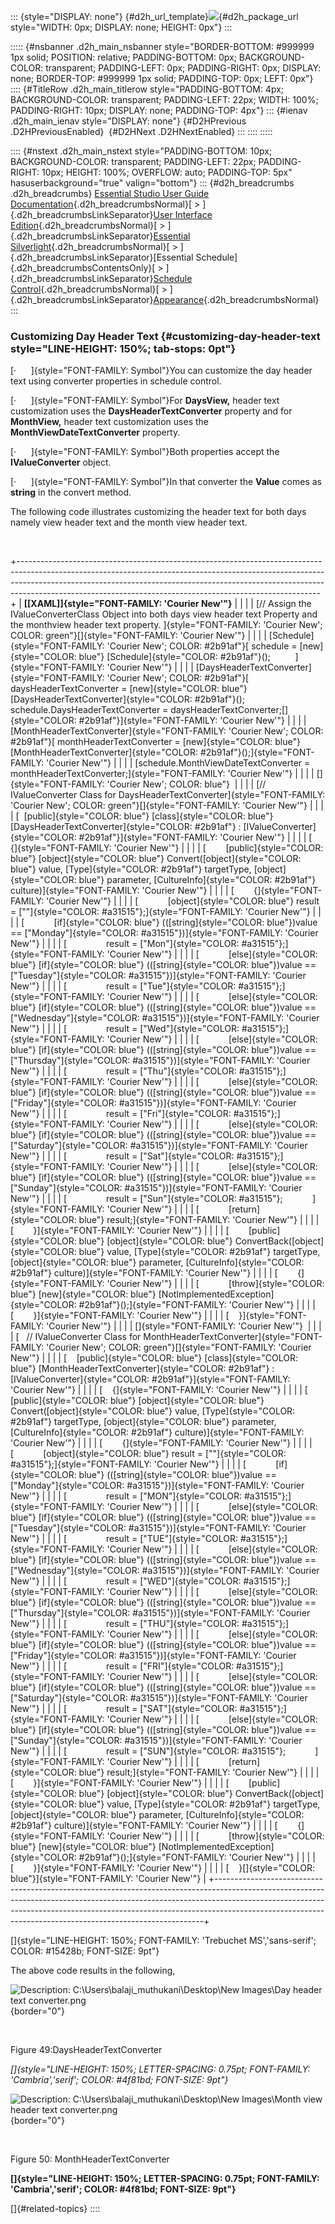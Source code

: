 ::: {style="DISPLAY: none"}
[](ms-xhelp:///?Id=d2h_url_template){#d2h_url_template}![](!package_url!){#d2h_package_url style="WIDTH: 0px; DISPLAY: none; HEIGHT: 0px"}
:::

::::: {#nsbanner .d2h_main_nsbanner style="BORDER-BOTTOM: #999999 1px solid; POSITION: relative; PADDING-BOTTOM: 0px; BACKGROUND-COLOR: transparent; PADDING-LEFT: 0px; PADDING-RIGHT: 0px; DISPLAY: none; BORDER-TOP: #999999 1px solid; PADDING-TOP: 0px; LEFT: 0px"}
:::: {#TitleRow .d2h_main_titlerow style="PADDING-BOTTOM: 4px; BACKGROUND-COLOR: transparent; PADDING-LEFT: 22px; WIDTH: 100%; PADDING-RIGHT: 10px; DISPLAY: none; PADDING-TOP: 4px"}
::: {#ienav .d2h_main_ienav style="DISPLAY: none"}
[](ms-xhelp:///?Id=c9dd0d37-ffb0-4a03-bfa3-52fe7f949598){#D2HPrevious .D2HPreviousEnabled}  [](ms-xhelp:///?Id=882bf3d5-6740-419d-b8b8-bd4afe346a2a){#D2HNext .D2HNextEnabled}
:::
::::
:::::

:::: {#nstext .d2h_main_nstext style="PADDING-BOTTOM: 10px; BACKGROUND-COLOR: transparent; PADDING-LEFT: 22px; PADDING-RIGHT: 10px; HEIGHT: 100%; OVERFLOW: auto; PADDING-TOP: 5px" hasuserbackground="true" valign="bottom"}
::: {#d2h_breadcrumbs .d2h_breadcrumbs}
[Essential Studio User Guide Documentation](ms-xhelp:///?Id=12457748-09e3-4d74-a240-8e049cedf030){.d2h_breadcrumbsNormal}[ \> ]{.d2h_breadcrumbsLinkSeparator}[User Interface Edition](ms-xhelp:///?Id=c29296b7-531c-413b-a0ec-488ca1f7f669){.d2h_breadcrumbsNormal}[ \> ]{.d2h_breadcrumbsLinkSeparator}[Essential Silverlight](ms-xhelp:///?Id=66221bd1-ba2e-43c2-94a7-618f50e01d24){.d2h_breadcrumbsNormal}[ \> ]{.d2h_breadcrumbsLinkSeparator}[Essential Schedule]{.d2h_breadcrumbsContentsOnly}[ \> ]{.d2h_breadcrumbsLinkSeparator}[Schedule Control](ms-xhelp:///?Id=641660d5-c458-4c5d-9615-332d1a8eb458){.d2h_breadcrumbsNormal}[ \> ]{.d2h_breadcrumbsLinkSeparator}[Appearance](ms-xhelp:///?Id=436fb287-6cea-4a87-b33f-7177087dd205){.d2h_breadcrumbsNormal}
:::

### Customizing Day Header Text {#customizing-day-header-text style="LINE-HEIGHT: 150%; tab-stops: 0pt"}

[·      ]{style="FONT-FAMILY: Symbol"}You can customize the day header text using converter properties in schedule control.

[·      ]{style="FONT-FAMILY: Symbol"}For **DaysView,** header text customization uses the **DaysHeaderTextConverter** property and for **MonthView,** header text customization uses the **MonthViewDateTextConverter** property.

[·      ]{style="FONT-FAMILY: Symbol"}Both properties accept the **IValueConverter** object.

[·      ]{style="FONT-FAMILY: Symbol"}In that converter the **Value** comes as **string** in the convert method.

The following code illustrates customizing the header text for both days namely view header text and the month view header text.

 

+---------------------------------------------------------------------------------------------------------------------------------------------------------------------------------------------------------------------------------------------------------------------------------------------------------------------+
| **[\[XAML\]]{style="FONT-FAMILY: 'Courier New'"}**                                                                                                                                                                                                                                                                  |
|                                                                                                                                                                                                                                                                                                                     |
| [// Assign the IValueConverterClass Object into both days view header text Property and the monthview header text property. ]{style="FONT-FAMILY: 'Courier New'; COLOR: green"}[]{style="FONT-FAMILY: 'Courier New'"}                                                                                               |
|                                                                                                                                                                                                                                                                                                                     |
| [Schedule]{style="FONT-FAMILY: 'Courier New'; COLOR: #2b91af"}[ schedule = [new]{style="COLOR: blue"} [Schedule]{style="COLOR: #2b91af"}();          ]{style="FONT-FAMILY: 'Courier New'"}                                                                                                                          |
|                                                                                                                                                                                                                                                                                                                     |
| [DaysHeaderTextConverter]{style="FONT-FAMILY: 'Courier New'; COLOR: #2b91af"}[ daysHeaderTextConverter = [new]{style="COLOR: blue"} [DaysHeaderTextConverter]{style="COLOR: #2b91af"}(); schedule.DaysHeaderTextConverter = daysHeaderTextConverter;[]{style="COLOR: #2b91af"}]{style="FONT-FAMILY: 'Courier New'"} |
|                                                                                                                                                                                                                                                                                                                     |
| [MonthHeaderTextConverter]{style="FONT-FAMILY: 'Courier New'; COLOR: #2b91af"}[ monthHeaderTextConverter = [new]{style="COLOR: blue"} [MonthHeaderTextConverter]{style="COLOR: #2b91af"}();]{style="FONT-FAMILY: 'Courier New'"}                                                                                    |
|                                                                                                                                                                                                                                                                                                                     |
| [schedule.MonthViewDateTextConverter = monthHeaderTextConverter;]{style="FONT-FAMILY: 'Courier New'"}                                                                                                                                                                                                               |
|                                                                                                                                                                                                                                                                                                                     |
| []{style="FONT-FAMILY: 'Courier New'; COLOR: blue"}                                                                                                                                                                                                                                                                 |
|                                                                                                                                                                                                                                                                                                                     |
| [// IValueConverter Class for DaysHeaderTextConverter]{style="FONT-FAMILY: 'Courier New'; COLOR: green"}[]{style="FONT-FAMILY: 'Courier New'"}                                                                                                                                                                      |
|                                                                                                                                                                                                                                                                                                                     |
| [  [public]{style="COLOR: blue"} [class]{style="COLOR: blue"} [DaysHeaderTextConverter]{style="COLOR: #2b91af"} : [IValueConverter]{style="COLOR: #2b91af"}]{style="FONT-FAMILY: 'Courier New'"}                                                                                                                    |
|                                                                                                                                                                                                                                                                                                                     |
| [    {]{style="FONT-FAMILY: 'Courier New'"}                                                                                                                                                                                                                                                                         |
|                                                                                                                                                                                                                                                                                                                     |
| [        [public]{style="COLOR: blue"} [object]{style="COLOR: blue"} Convert([object]{style="COLOR: blue"} value, [Type]{style="COLOR: #2b91af"} targetType, [object]{style="COLOR: blue"} parameter, [CultureInfo]{style="COLOR: #2b91af"} culture)]{style="FONT-FAMILY: 'Courier New'"}                           |
|                                                                                                                                                                                                                                                                                                                     |
| [        {]{style="FONT-FAMILY: 'Courier New'"}                                                                                                                                                                                                                                                                     |
|                                                                                                                                                                                                                                                                                                                     |
| [            [object]{style="COLOR: blue"} result = [\"\"]{style="COLOR: #a31515"};]{style="FONT-FAMILY: 'Courier New'"}                                                                                                                                                                                            |
|                                                                                                                                                                                                                                                                                                                     |
| [            [if]{style="COLOR: blue"} (([string]{style="COLOR: blue"})value == [\"Monday\"]{style="COLOR: #a31515"})]{style="FONT-FAMILY: 'Courier New'"}                                                                                                                                                          |
|                                                                                                                                                                                                                                                                                                                     |
| [                result = [\"Mon\"]{style="COLOR: #a31515"};]{style="FONT-FAMILY: 'Courier New'"}                                                                                                                                                                                                                   |
|                                                                                                                                                                                                                                                                                                                     |
| [            [else]{style="COLOR: blue"} [if]{style="COLOR: blue"} (([string]{style="COLOR: blue"})value == [\"Tuesday\"]{style="COLOR: #a31515"})]{style="FONT-FAMILY: 'Courier New'"}                                                                                                                             |
|                                                                                                                                                                                                                                                                                                                     |
| [                result = [\"Tue\"]{style="COLOR: #a31515"};]{style="FONT-FAMILY: 'Courier New'"}                                                                                                                                                                                                                   |
|                                                                                                                                                                                                                                                                                                                     |
| [            [else]{style="COLOR: blue"} [if]{style="COLOR: blue"} (([string]{style="COLOR: blue"})value == [\"Wednesday\"]{style="COLOR: #a31515"})]{style="FONT-FAMILY: 'Courier New'"}                                                                                                                           |
|                                                                                                                                                                                                                                                                                                                     |
| [                result = [\"Wed\"]{style="COLOR: #a31515"};]{style="FONT-FAMILY: 'Courier New'"}                                                                                                                                                                                                                   |
|                                                                                                                                                                                                                                                                                                                     |
| [            [else]{style="COLOR: blue"} [if]{style="COLOR: blue"} (([string]{style="COLOR: blue"})value == [\"Thursday\"]{style="COLOR: #a31515"})]{style="FONT-FAMILY: 'Courier New'"}                                                                                                                            |
|                                                                                                                                                                                                                                                                                                                     |
| [                result = [\"Thu\"]{style="COLOR: #a31515"};]{style="FONT-FAMILY: 'Courier New'"}                                                                                                                                                                                                                   |
|                                                                                                                                                                                                                                                                                                                     |
| [            [else]{style="COLOR: blue"} [if]{style="COLOR: blue"} (([string]{style="COLOR: blue"})value == [\"Friday\"]{style="COLOR: #a31515"})]{style="FONT-FAMILY: 'Courier New'"}                                                                                                                              |
|                                                                                                                                                                                                                                                                                                                     |
| [                result = [\"Fri\"]{style="COLOR: #a31515"};]{style="FONT-FAMILY: 'Courier New'"}                                                                                                                                                                                                                   |
|                                                                                                                                                                                                                                                                                                                     |
| [            [else]{style="COLOR: blue"} [if]{style="COLOR: blue"} (([string]{style="COLOR: blue"})value == [\"Saturday\"]{style="COLOR: #a31515"})]{style="FONT-FAMILY: 'Courier New'"}                                                                                                                            |
|                                                                                                                                                                                                                                                                                                                     |
| [                result = [\"Sat\"]{style="COLOR: #a31515"};]{style="FONT-FAMILY: 'Courier New'"}                                                                                                                                                                                                                   |
|                                                                                                                                                                                                                                                                                                                     |
| [            [else]{style="COLOR: blue"} [if]{style="COLOR: blue"} (([string]{style="COLOR: blue"})value == [\"Sunday\"]{style="COLOR: #a31515"})]{style="FONT-FAMILY: 'Courier New'"}                                                                                                                              |
|                                                                                                                                                                                                                                                                                                                     |
| [                result = [\"Sun\"]{style="COLOR: #a31515"};            ]{style="FONT-FAMILY: 'Courier New'"}                                                                                                                                                                                                       |
|                                                                                                                                                                                                                                                                                                                     |
| [            [return]{style="COLOR: blue"} result;]{style="FONT-FAMILY: 'Courier New'"}                                                                                                                                                                                                                             |
|                                                                                                                                                                                                                                                                                                                     |
| [        }]{style="FONT-FAMILY: 'Courier New'"}                                                                                                                                                                                                                                                                     |
|                                                                                                                                                                                                                                                                                                                     |
| [        [public]{style="COLOR: blue"} [object]{style="COLOR: blue"} ConvertBack([object]{style="COLOR: blue"} value, [Type]{style="COLOR: #2b91af"} targetType, [object]{style="COLOR: blue"} parameter, [CultureInfo]{style="COLOR: #2b91af"} culture)]{style="FONT-FAMILY: 'Courier New'"}                       |
|                                                                                                                                                                                                                                                                                                                     |
| [        {]{style="FONT-FAMILY: 'Courier New'"}                                                                                                                                                                                                                                                                     |
|                                                                                                                                                                                                                                                                                                                     |
| [            [throw]{style="COLOR: blue"} [new]{style="COLOR: blue"} [NotImplementedException]{style="COLOR: #2b91af"}();]{style="FONT-FAMILY: 'Courier New'"}                                                                                                                                                      |
|                                                                                                                                                                                                                                                                                                                     |
| [        }]{style="FONT-FAMILY: 'Courier New'"}                                                                                                                                                                                                                                                                     |
|                                                                                                                                                                                                                                                                                                                     |
| [    }]{style="FONT-FAMILY: 'Courier New'"}                                                                                                                                                                                                                                                                         |
|                                                                                                                                                                                                                                                                                                                     |
| []{style="FONT-FAMILY: 'Courier New'"}                                                                                                                                                                                                                                                                              |
|                                                                                                                                                                                                                                                                                                                     |
| [   // IValueConverter Class for MonthHeaderTextConverter]{style="FONT-FAMILY: 'Courier New'; COLOR: green"}[]{style="FONT-FAMILY: 'Courier New'"}                                                                                                                                                                  |
|                                                                                                                                                                                                                                                                                                                     |
| [    [public]{style="COLOR: blue"} [class]{style="COLOR: blue"} [MonthHeaderTextConverter]{style="COLOR: #2b91af"} : [IValueConverter]{style="COLOR: #2b91af"}]{style="FONT-FAMILY: 'Courier New'"}                                                                                                                 |
|                                                                                                                                                                                                                                                                                                                     |
| [    {]{style="FONT-FAMILY: 'Courier New'"}                                                                                                                                                                                                                                                                         |
|                                                                                                                                                                                                                                                                                                                     |
| [        [public]{style="COLOR: blue"} [object]{style="COLOR: blue"} Convert([object]{style="COLOR: blue"} value, [Type]{style="COLOR: #2b91af"} targetType, [object]{style="COLOR: blue"} parameter, [CultureInfo]{style="COLOR: #2b91af"} culture)]{style="FONT-FAMILY: 'Courier New'"}                           |
|                                                                                                                                                                                                                                                                                                                     |
| [        {]{style="FONT-FAMILY: 'Courier New'"}                                                                                                                                                                                                                                                                     |
|                                                                                                                                                                                                                                                                                                                     |
| [            [object]{style="COLOR: blue"} result = [\"\"]{style="COLOR: #a31515"};]{style="FONT-FAMILY: 'Courier New'"}                                                                                                                                                                                            |
|                                                                                                                                                                                                                                                                                                                     |
| [            [if]{style="COLOR: blue"} (([string]{style="COLOR: blue"})value == [\"Monday\"]{style="COLOR: #a31515"})]{style="FONT-FAMILY: 'Courier New'"}                                                                                                                                                          |
|                                                                                                                                                                                                                                                                                                                     |
| [                result = [\"MON\"]{style="COLOR: #a31515"};]{style="FONT-FAMILY: 'Courier New'"}                                                                                                                                                                                                                   |
|                                                                                                                                                                                                                                                                                                                     |
| [            [else]{style="COLOR: blue"} [if]{style="COLOR: blue"} (([string]{style="COLOR: blue"})value == [\"Tuesday\"]{style="COLOR: #a31515"})]{style="FONT-FAMILY: 'Courier New'"}                                                                                                                             |
|                                                                                                                                                                                                                                                                                                                     |
| [                result = [\"TUE\"]{style="COLOR: #a31515"};]{style="FONT-FAMILY: 'Courier New'"}                                                                                                                                                                                                                   |
|                                                                                                                                                                                                                                                                                                                     |
| [            [else]{style="COLOR: blue"} [if]{style="COLOR: blue"} (([string]{style="COLOR: blue"})value == [\"Wednesday\"]{style="COLOR: #a31515"})]{style="FONT-FAMILY: 'Courier New'"}                                                                                                                           |
|                                                                                                                                                                                                                                                                                                                     |
| [                result = [\"WED\"]{style="COLOR: #a31515"};]{style="FONT-FAMILY: 'Courier New'"}                                                                                                                                                                                                                   |
|                                                                                                                                                                                                                                                                                                                     |
| [            [else]{style="COLOR: blue"} [if]{style="COLOR: blue"} (([string]{style="COLOR: blue"})value == [\"Thursday\"]{style="COLOR: #a31515"})]{style="FONT-FAMILY: 'Courier New'"}                                                                                                                            |
|                                                                                                                                                                                                                                                                                                                     |
| [                result = [\"THU\"]{style="COLOR: #a31515"};]{style="FONT-FAMILY: 'Courier New'"}                                                                                                                                                                                                                   |
|                                                                                                                                                                                                                                                                                                                     |
| [            [else]{style="COLOR: blue"} [if]{style="COLOR: blue"} (([string]{style="COLOR: blue"})value == [\"Friday\"]{style="COLOR: #a31515"})]{style="FONT-FAMILY: 'Courier New'"}                                                                                                                              |
|                                                                                                                                                                                                                                                                                                                     |
| [                result = [\"FRI\"]{style="COLOR: #a31515"};]{style="FONT-FAMILY: 'Courier New'"}                                                                                                                                                                                                                   |
|                                                                                                                                                                                                                                                                                                                     |
| [            [else]{style="COLOR: blue"} [if]{style="COLOR: blue"} (([string]{style="COLOR: blue"})value == [\"Saturday\"]{style="COLOR: #a31515"})]{style="FONT-FAMILY: 'Courier New'"}                                                                                                                            |
|                                                                                                                                                                                                                                                                                                                     |
| [                result = [\"SAT\"]{style="COLOR: #a31515"};]{style="FONT-FAMILY: 'Courier New'"}                                                                                                                                                                                                                   |
|                                                                                                                                                                                                                                                                                                                     |
| [            [else]{style="COLOR: blue"} [if]{style="COLOR: blue"} (([string]{style="COLOR: blue"})value == [\"Sunday\"]{style="COLOR: #a31515"})]{style="FONT-FAMILY: 'Courier New'"}                                                                                                                              |
|                                                                                                                                                                                                                                                                                                                     |
| [                result = [\"SUN\"]{style="COLOR: #a31515"};            ]{style="FONT-FAMILY: 'Courier New'"}                                                                                                                                                                                                       |
|                                                                                                                                                                                                                                                                                                                     |
| [            [return]{style="COLOR: blue"} result;]{style="FONT-FAMILY: 'Courier New'"}                                                                                                                                                                                                                             |
|                                                                                                                                                                                                                                                                                                                     |
| [        }]{style="FONT-FAMILY: 'Courier New'"}                                                                                                                                                                                                                                                                     |
|                                                                                                                                                                                                                                                                                                                     |
| [        [public]{style="COLOR: blue"} [object]{style="COLOR: blue"} ConvertBack([object]{style="COLOR: blue"} value, [Type]{style="COLOR: #2b91af"} targetType, [object]{style="COLOR: blue"} parameter, [CultureInfo]{style="COLOR: #2b91af"} culture)]{style="FONT-FAMILY: 'Courier New'"}                       |
|                                                                                                                                                                                                                                                                                                                     |
| [        {]{style="FONT-FAMILY: 'Courier New'"}                                                                                                                                                                                                                                                                     |
|                                                                                                                                                                                                                                                                                                                     |
| [            [throw]{style="COLOR: blue"} [new]{style="COLOR: blue"} [NotImplementedException]{style="COLOR: #2b91af"}();]{style="FONT-FAMILY: 'Courier New'"}                                                                                                                                                      |
|                                                                                                                                                                                                                                                                                                                     |
| [        }]{style="FONT-FAMILY: 'Courier New'"}                                                                                                                                                                                                                                                                     |
|                                                                                                                                                                                                                                                                                                                     |
| [    }[]{style="COLOR: blue"}]{style="FONT-FAMILY: 'Courier New'"}                                                                                                                                                                                                                                                  |
+---------------------------------------------------------------------------------------------------------------------------------------------------------------------------------------------------------------------------------------------------------------------------------------------------------------------+

[]{style="LINE-HEIGHT: 150%; FONT-FAMILY: 'Trebuchet MS','sans-serif'; COLOR: #15428b; FONT-SIZE: 9pt"} 

The above code results in the following,

![Description: C:\\Users\\balaji_muthukani\\Desktop\\New Images\\Day header text converter.png](ImagesExt/image85_59.jpg){border="0"}

 

Figure 49:DaysHeaderTextConverter

*[]{style="LINE-HEIGHT: 150%; LETTER-SPACING: 0.75pt; FONT-FAMILY: 'Cambria','serif'; COLOR: #4f81bd; FONT-SIZE: 9pt"}* 

![Description: C:\\Users\\balaji_muthukani\\Desktop\\New Images\\Month view header text converter.png](ImagesExt/image85_60.jpg){border="0"}

 

Figure 50: MonthHeaderTextConverter

**[]{style="LINE-HEIGHT: 150%; LETTER-SPACING: 0.75pt; FONT-FAMILY: 'Cambria','serif'; COLOR: #4f81bd; FONT-SIZE: 9pt"}** 

[]{#related-topics}
::::
